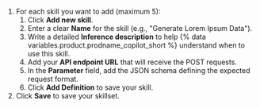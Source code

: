 1. For each skill you want to add (maximum 5):
    1. Click **Add new skill**.
    1. Enter a clear **Name** for the skill (e.g., "Generate Lorem Ipsum Data").
    1. Write a detailed **Inference description** to help {% data variables.product.prodname_copilot_short %} understand when to use this skill.
    1. Add your **API endpoint URL** that will receive the POST requests.
    1. In the **Parameter** field, add the JSON schema defining the expected request format.
    1. Click **Add Definition** to save your skill.
1. Click **Save** to save your skillset.
